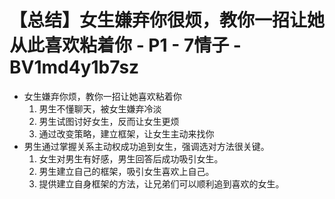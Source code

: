 # 【总结】女生嫌弃你很烦，教你一招让她从此喜欢粘着你 - P1 - 7情子 - BV1md4y1b7sz

-   女生嫌弃你烦，教你一招让她喜欢粘着你
    1.  男生不懂聊天，被女生嫌弃冷淡
    2.  男生试图讨好女生，反而让女生更烦
    3.  通过改变策略，建立框架，让女生主动来找你
-   男生通过掌握关系主动权成功追到女生，强调选对方法很关键。
    1.  女生对男生有好感，男生回答后成功吸引女生。
    2.  男生建立自己的框架，吸引女生喜欢上自己。
    3.  提供建立自身框架的方法，让兄弟们可以顺利追到喜欢的女生。